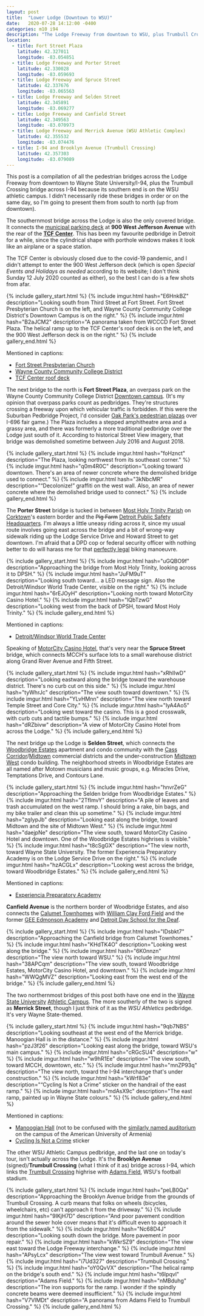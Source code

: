 ```yaml
---
layout: post
title:  "Lower Lodge (Downtown to WSU)"
date:   2020-07-28 14:12:00 -0400
categories: m10 i94
description: "The Lodge Freeway from downtown to WSU, plus Trumbull Crossing"
location:
  - title: Fort Street Plaza
    latitude: 42.327011
    longitude: -83.054851
  - title: Lodge Freeway and Porter Street
    latitude: 42.330028
    longitude: -83.059693
  - title: Lodge Freeway and Spruce Street
    latitude: 42.337676
    longitude: -83.065563
  - title: Lodge Freeway and Selden Street
    latitude: 42.345891
    longitude: -83.069277
  - title: Lodge Freeway and Canfield Street
    latitude: 42.349563
    longitude: -83.070973
  - title: Lodge Freeway and Merrick Avenue (WSU Athletic Complex)
    latitude: 42.355532
    longitude: -83.074476
  - title: I-94 and Brooklyn Avenue (Trumbull Crossing)
    latitude: 42.357303
    longitude: -83.079089
---
```


This post is a compilation of all the pedestrian bridges across the Lodge 
Freeway from downtown to Wayne State University/I-94, plus the Trumbull Crossing 
bridge across I-94 because its southern end is on the WSU athletic campus. I 
didn't necessarily ride these bridges in order or on the same day, so I'm 
going to present them from south to north (up from downtown).

<!-- fold -->

The southernmost bridge across the Lodge is also the only covered bridge. 
It connects the [municipal parking deck] at **900 West Jefferson Avenue** with 
the rear of the **[TCF Center]**. This has been my favourite pedbridge in Detroit
for a while, since the cylindrical shape with porthole windows makes it look 
like an airplane or a space station. 

The TCF Center is obviously closed due to the 
covid-19 pandemic, and I didn't attempt to enter the 900 West Jefferson deck 
(which is open *Special Events and Holidays as needed* according to its website; 
I don't think Sunday 12 July 2020 counted as either), so the best I can do is a 
few shots from afar.

[municipal parking deck]: https://detroitmi.gov/departments/municipal-parking-department
[TCF Center]: https://www.tcfcenterdetroit.com/

{% include gallery_start.html %}
{% include imgur.html 
  hash="E6HnkBZ" 
  description="Looking south from Third Street at Fort Street. Fort Street Presbyterian Church is on the left, and Wayne County Community College District's Downtown Campus is on the right." %}
{% include imgur.html 
  hash="B2aJCM2" 
  description="A panorama taken from WCCCD Fort Street Plaza. The helical ramp up to the TCF Center's roof deck is on the left, and the 900 West Jefferson deck is on the right." %}
{% include gallery_end.html %}

Mentioned in captions:

 * [Fort Street Presbyterian Church](https://www.fortstreet.org/)
 * [Wayne County Community College District](http://www.wcccd.edu/)
 * [TCF Center roof deck](https://www.tcfcenterdetroit.com/parking)

The next bridge to the north is **Fort Street Plaza**, an overpass park on the
Wayne County Community College District [Downtown campus]. (It's my opinion 
that overpass parks count as pedbridges. They're structures crossing a freeway 
upon which vehicular traffic is forbidden. If this were the Suburban Pedbridge 
Project, I'd consider [Oak Park's pedestrian plazas] over I-696 fair game.)
The Plaza includes a stepped amphitheatre area and a grassy area, and there 
was formerly a more traditional pedbridge over the Lodge just south of it.
According to historical Street View imagery, that bridge was demolished sometime 
between July 2016 and August 2018.

[Downtown campus]: http://www.wcccd.edu/WCCCDcampus/Downtown/
[Oak Park's pedestrian plazas]: https://commons.wikimedia.org/wiki/File:Interstate_696_pedestrian_plazas_Oak_Park.jpg

{% include gallery_start.html %}
{% include imgur.html 
  hash="foHznct" 
  description="The Plaza, looking northwest from its southeast corner." %}
{% include imgur.html 
  hash="q0m4R0C" 
  description="Looking toward downtown. There's an area of newer concrete where the demolished bridge used to connect." %}
{% include imgur.html 
  hash="3kNbcMR" 
  description="&ldquo;Decolonize!&rdquo; graffiti on the west wall. Also, an area of newer concrete where the demolished bridge used to connect." %}
{% include gallery_end.html %}

The **Porter Street** bridge is tucked in between [Most Holy Trinity Parish] 
on [Corktown]'s eastern border and the ~~Pig Farm~~ 
[Detroit Public Safety Headquarters]. I'm always a little uneasy riding across
it, since my usual route involves going east across the bridge and a bit of wrong-way 
sidewalk riding up the Lodge Service Drive and Howard Street to get downtown. 
I'm afraid that a DPD cop or federal security officer with nothing better to do 
will harass me for that [perfectly legal] biking manoeuvre.

[Most Holy Trinity Parish]: https://mhtdetroit.org/
[Corktown]: https://en.wikipedia.org/wiki/Corktown,_Detroit
[Detroit Public Safety Headquarters]: https://en.wikipedia.org/wiki/Detroit_Public_Safety_Headquarters
[perfectly legal]: https://www.lmb.org/bike-mi/michigan-compiled-laws-mcl-bicycles-and-the-law/

{% include gallery_start.html %}
{% include imgur.html 
  hash="uGQBO9f" 
  description="Approaching the bridge from Most Holy Trinity, looking across it to DPSH." %}
{% include imgur.html 
  hash="JuFM9uT" 
  description="Looking south toward... a LED message sign. Also the Detroit/Windsor World Trade Center, visible on the right." %}
{% include imgur.html 
  hash="6rEJOyH" 
  description="Looking north toward MotorCity Casino Hotel." %}
{% include imgur.html 
  hash="lQbTzwG" 
  description="Looking west from the back of DPSH, toward Most Holy Trinity." %}
{% include gallery_end.html %}

Mentioned in captions: 

 * [Detroit/Windsor World Trade Center](http://www.wtcdw.com)

Speaking of [MotorCity Casino Hotel], that's very near the **Spruce Street** bridge, 
which connects MCCH's surface lots to a small warehouse district along 
Grand River Avenue and Fifth Street.

[MotorCity Casino Hotel]: https://www.motorcitycasino.com/default.aspx

{% include gallery_start.html %}
{% include imgur.html 
  hash="xRhIIwD" 
  description="Looking eastward along the bridge toward the warehouse district. There's no curb cut on this side." %}
{% include imgur.html 
  hash="tyWhrJc" 
  description="The view south toward downtown." %}
{% include imgur.html 
  hash="YLvHMnn" 
  description="The view north toward Temple Street and Core City." %}
{% include imgur.html 
  hash="IyA4Ao5" 
  description="Looking west toward the casino. This is a good crosswalk, with curb cuts and tactile bumps." %}
{% include imgur.html 
  hash="dRZbivw" 
  description="A view of MotorCity Casino Hotel from across the Lodge." %}
{% include gallery_end.html %}

The next bridge up the Lodge is **Selden Street**, which connects the 
[Woodbridge Estates] apartment and condo community with the [Cass Corridor]/[Midtown]
commercial districts and the under-construction [Midtown West] condo building.
The neighborhood streets in Woodbridge Estates are all 
named after Motown musicians and music groups, e.g. Miracles Drive, Temptations 
Drive, and Contours Lane. 

[Woodbridge Estates]: http://woodbridgeestates.com/
[Cass Corridor]: https://en.wikipedia.org/wiki/Cass_Corridor
[Midtown]: https://en.wikipedia.org/wiki/Midtown_Detroit
[Midtown West]: https://www.midtownwestdetroit.com/

{% include gallery_start.html %}
{% include imgur.html 
  hash="hnvrZeG" 
  description="Approaching the Selden bridge from Woodbridge Estates." %}
{% include imgur.html 
  hash="2TfImvY" 
  description="A pile of leaves and trash accumulated on the west ramp. I should bring a rake, bin bags, and my bike trailer and clean this up sometime." %}
{% include imgur.html 
  hash="zgIypJb" 
  description="Looking east along the bridge, toward Midtown and the site of Midtown West." %}
{% include imgur.html 
  hash="daejpNe" 
  description="The view south, toward MotorCity Casino Hotel and downtown. One of the Woodbridge Estates highrises is visible." %}
{% include imgur.html 
  hash="t8cSgGX" 
  description="The view north, toward Wayne State University. The former Experiencia Preparatory Academy is on the Lodge Service Drive on the right." %}
{% include imgur.html 
  hash="hzACGLx" 
  description="Looking west across the bridge, toward Woodbridge Estates." %}
{% include gallery_end.html %}

Mentioned in captions:

 * [Experiencia Preparatory Academy](https://www.nmu.edu/charterschools/experiencia-preparatory-academy)

**Canfield Avenue** is the northern border of Woodbridge Estates, and also 
connects the [Calumet Townhomes] with [William Clay Ford Field]
and the former [GEE Edmonson Academy] and [Detroit Day School for the Deaf]. 

[Calumet Townhomes]: https://continentalmgt.com/view-listing/?listing_id=1313
[William Clay Ford Field]: https://www.detroitnews.com/story/business/autos/ford/2015/06/15/ford-uaw-open-ballpark/71255920/
[GEE Edmonson Academy]: https://edmonson.geeacademies.net/
[Detroit Day School for the Deaf]: https://en.wikipedia.org/wiki/Detroit_Day_School_for_the_Deaf

{% include gallery_start.html %}
{% include imgur.html 
  hash="IDsbkt7" 
  description="Approaching the Canfield bridge from Calumet Townhomes." %}
{% include imgur.html 
  hash="KHdTK4O" 
  description="Looking west along the bridge." %}
{% include imgur.html 
  hash="6K0nnzn" 
  description="The view north toward WSU." %}
{% include imgur.html 
  hash="38APCqm" 
  description="The view south, toward Woodbridge Estates, MotorCity Casino Hotel, and downtown." %}
{% include imgur.html 
  hash="WWQgMVZ" 
  description="Looking east from the west end of the bridge." %}
{% include gallery_end.html %}

The two northernmost bridges of this post both have one end in the 
[Wayne State University] [Athletic Campus]. The more southerly of the two is 
signed as **Merrick Street**, though I just think of it as the *WSU Athletics*
pedbridge. It's very Wayne State-themed.

[Wayne State University]: https://wayne.edu/
[Athletic Campus]: https://wsuathletics.com/facilities

{% include gallery_start.html %}
{% include imgur.html 
  hash="9qb7NBS" 
  description="Looking southeast at the west end of the Merrick bridge. Manoogian Hall is in the distance." %}
{% include imgur.html 
  hash="pzJ3f26" 
  description="Looking east along the bridge, toward WSU's main campus." %}
{% include imgur.html 
  hash="cRGcSU4" 
  description="w" %}
{% include imgur.html 
  hash="w9hR1Ee" 
  description="The view south, toward MCCH, downtown, etc." %}
{% include imgur.html 
  hash="mnZP93q" 
  description="The view north, toward the I-94 interchange that's under construction." %}
{% include imgur.html 
  hash="kWrf83e" 
  description="&ldquo;Cycling Is Not a Crime&rdquo; sticker on the handrail of the east ramp." %}
{% include imgur.html 
  hash="mdAsX9c" 
  description="The east ramp, painted up in Wayne State colours." %}
{% include gallery_end.html %}

Mentioned in captions:

 * [Manoogian Hall](http://maps.wayne.edu/?q=manoogian+hall) (not to be confused 
   with the [similarly named auditorium](https://360.aua.am/explore-aua/manoogian-hall/) 
   on the campus of the American University of Armenia)
 * [Cycling Is Not a Crime](https://www.orucase.com/products/cycling-is-not-a-crime-sticker) sticker

The other WSU Athletic Campus pedbridge, and the last one on today's tour, isn't 
actually across the Lodge. It's the **Brooklyn Avenue** (signed)/**Trumbull Crossing**
(what I think of it as) bridge across I-94, which links the [Trumbull Crossing] highrise with 
[Adams Field], WSU's football stadium. 

[Trumbull Crossing]: https://www.apartmentguide.com/apartments/Michigan/Detroit/Trumbull-Crossing/77586/
[Adams Field]: https://wsuathletics.com/facilities/tom-adams-field/99

{% include gallery_start.html %}
{% include imgur.html 
  hash="peLB0Qa" 
  description="Approaching the Brooklyn Avenue bridge from the grounds of Trumbull Crossing. A curb means that folks on wheels (bicycles, wheelchairs, etc) can't approach it from the driveway." %}
{% include imgur.html 
  hash="9IKjH7D" 
  description="And poor pavement condition around the sewer hole cover means that it's difficult even to approach it from the sidewalk." %}
{% include imgur.html 
  hash="Nc68D4J" 
  description="Looking south down the bridge. More pavement in poor repair." %}
{% include imgur.html 
  hash="kWkrSZ9" 
  description="The view east toward the Lodge Freeway interchange." %}
{% include imgur.html 
  hash="APsyLcx" 
  description="The view west toward Trumbull Avenue." %}
{% include imgur.html 
  hash="i7Ud327" 
  description="Trumbull Crossing." %}
{% include imgur.html 
  hash="oY0QvVX" 
  description="The helical ramp on the bridge's south end." %}
{% include imgur.html 
  hash="t6Ipqvl" 
  description="Adams Field." %}
{% include imgur.html 
  hash="nMBduhg" 
  description="The iron supports for the ramp. I wonder if the spindly concrete beams were deemed insufficient." %}
{% include imgur.html 
  hash="V7VlMDt" 
  description="A panorama from Adams Field to Trumbull Crossing." %}
{% include gallery_end.html %}
